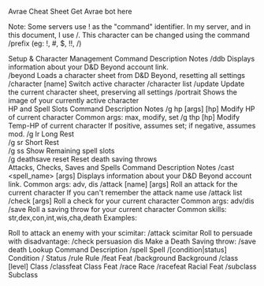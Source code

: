 Avrae Cheat Sheet
Get Avrae bot here

Note: Some servers use ! as the "command" identifier. In my server, and in this document, I use /. This character can be changed using the command /prefix <prefix> (eg: !, #, $, !!, /)

Setup & Character Management
Command	Description	Notes
/ddb	Displays information about your D&D Beyond account link.	
/beyond <url>	Loads a character sheet from D&D Beyond, resetting all settings	
/character [name]	Switch active character	/character list
/update	Update the current character sheet, preserving all settings	
/portrait	Shows the image of your currently active character	
HP and Spell Slots
Command	Description	Notes
/g hp [args] [hp]	Modify HP of current character	Common args: max, modify, set
/g thp [hp]	Modify Temp-HP of current character	If positive, assumes set; if negative, assumes mod.
/g lr	Long Rest	
/g sr	Short Rest	
/g ss	Show Remaining spell slots	
/g deathsave reset	Reset death saving throws	
Attacks, Checks, Saves and Spells
Command	Description	Notes
/cast <spell_name> [args]	Displays information about your D&D Beyond account link.	Common args: adv, dis
/attack [name] [args]	Roll an attack for the current character	If you can't remember the attack name use /attack list
/check <check> [args]	Roll a check for your current character	Common args: adv/dis
/save <skill>	Roll a saving throw for your current character	Common skills: str,dex,con,int,wis,cha,death
Examples:

Roll to attack an enemy with your scimitar: /attack scimitar
Roll to persuade with disadvantage: /check persuasion dis
Make a Death Saving throw: /save death
Lookup
Command	Description
/spell <name>	Spell
/[condition|status] <name>	Condition / Status
/rule <name>	Rule
/feat <name>	Feat
/background <name>	Background
/class <name> [level]	Class
/classfeat <name>	Class Feat
/race <name>	Race
/racefeat <name>	Racial Feat
/subclass <name>	Subclass
